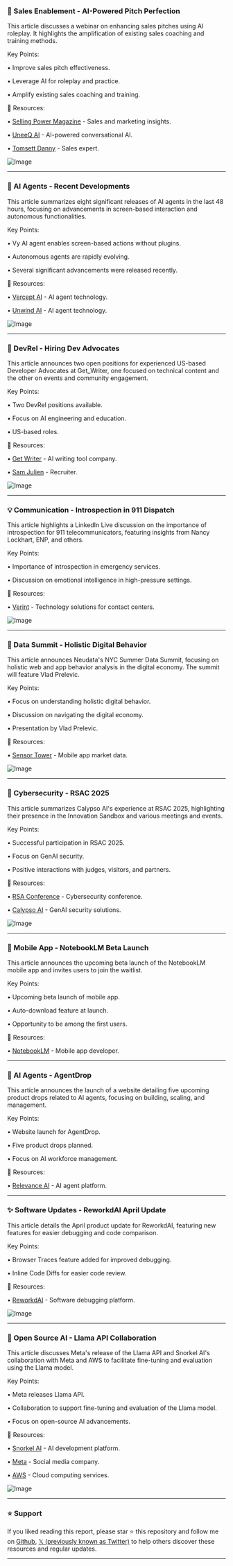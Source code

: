 ### 🤖 Sales Enablement - AI-Powered Pitch Perfection

This article discusses a webinar on enhancing sales pitches using AI roleplay.  It highlights the amplification of existing sales coaching and training methods.

Key Points:

• Improve sales pitch effectiveness.


• Leverage AI for roleplay and practice.


• Amplify existing sales coaching and training.


🔗 Resources:

• [Selling Power Magazine](https://x.com/SellingPowerMag) - Sales and marketing insights.

• [UneeQ AI](https://x.com/UneeQAI) - AI-powered conversational AI.

• [Tomsett Danny](https://x.com/TomsettDanny) - Sales expert.

![Image](https://pbs.twimg.com/media/Gp-io4yXcAAGQC-.jpg)


---

### 🤖 AI Agents - Recent Developments

This article summarizes eight significant releases of AI agents in the last 48 hours, focusing on advancements in screen-based interaction and autonomous functionalities.

Key Points:

• Vy AI agent enables screen-based actions without plugins.


• Autonomous agents are rapidly evolving.


• Several significant advancements were released recently.


🔗 Resources:

• [Vercept AI](https://x.com/Vercept_ai) - AI agent technology.

• [Unwind AI](https://x.com/unwind_ai_) - AI agent technology.

![Image](https://pbs.twimg.com/amplify_video_thumb/1918129542830407680/img/NUChCdn92xgoIaG0.jpg)


---

### 🤖 DevRel - Hiring Dev Advocates

This article announces two open positions for experienced US-based Developer Advocates at Get_Writer, one focused on technical content and the other on events and community engagement.

Key Points:

• Two DevRel positions available.


• Focus on AI engineering and education.


• US-based roles.


🔗 Resources:

• [Get Writer](https://x.com/Get_Writer) - AI writing tool company.

• [Sam Julien](https://x.com/samjulien) - Recruiter.

![Image](https://pbs.twimg.com/media/GpzCBkgaYAMxqhR?format=jpg&name=small)


---

### 💡 Communication - Introspection in 911 Dispatch

This article highlights a LinkedIn Live discussion on the importance of introspection for 911 telecommunicators, featuring insights from Nancy Lockhart, ENP, and others.


Key Points:

• Importance of introspection in emergency services.


• Discussion on emotional intelligence in high-pressure settings.



🔗 Resources:

• [Verint](https://x.com/Verint) - Technology solutions for contact centers.

![Image](https://pbs.twimg.com/media/Gp9ld7JXIAAObCR.jpg)


---

### 🤖 Data Summit - Holistic Digital Behavior

This article announces Neudata's NYC Summer Data Summit, focusing on holistic web and app behavior analysis in the digital economy.  The summit will feature Vlad Prelevic.

Key Points:

• Focus on understanding holistic digital behavior.


• Discussion on navigating the digital economy.


• Presentation by Vlad Prelevic.



🔗 Resources:

• [Sensor Tower](https://x.com/SensorTower) - Mobile app market data.

![Image](https://pbs.twimg.com/media/Gp8wCi1XUAAjNK8?format=jpg&name=small)


---

### 🤖 Cybersecurity - RSAC 2025

This article summarizes Calypso AI's experience at RSAC 2025, highlighting their presence in the Innovation Sandbox and various meetings and events.

Key Points:

• Successful participation in RSAC 2025.


• Focus on GenAI security.


• Positive interactions with judges, visitors, and partners.


🔗 Resources:

• [RSA Conference](https://x.com/RSAConference) - Cybersecurity conference.

• [Calypso AI](https://x.com/calypsoai) - GenAI security solutions.

![Image](https://pbs.twimg.com/amplify_video_thumb/1918296686394277888/img/nubYI0-00j4_8OIw.jpg)


---

### 🚀 Mobile App - NotebookLM Beta Launch

This article announces the upcoming beta launch of the NotebookLM mobile app and invites users to join the waitlist.


Key Points:

• Upcoming beta launch of mobile app.


• Auto-download feature at launch.


• Opportunity to be among the first users.


🔗 Resources:

• [NotebookLM](https://x.com/NotebookLM) - Mobile app developer.


---

### 🚀 AI Agents - AgentDrop

This article announces the launch of a website detailing five upcoming product drops related to AI agents, focusing on building, scaling, and management.

Key Points:

• Website launch for AgentDrop.


• Five product drops planned.


• Focus on AI workforce management.


🔗 Resources:

• [Relevance AI](https://x.com/RelevanceAI_) - AI agent platform.


---

### ✨ Software Updates - ReworkdAI April Update

This article details the April product update for ReworkdAI, featuring new features for easier debugging and code comparison.


Key Points:

• Browser Traces feature added for improved debugging.


• Inline Code Diffs for easier code review.



🔗 Resources:

• [ReworkdAI](https://x.com/ReworkdAI) - Software debugging platform.

![Image](https://pbs.twimg.com/media/Gp5iT3_bEAAZxmh?format=jpg&name=small)


---

### 🤖 Open Source AI - Llama API Collaboration

This article discusses Meta's release of the Llama API and Snorkel AI's collaboration with Meta and AWS to facilitate fine-tuning and evaluation using the Llama model.

Key Points:

• Meta releases Llama API.


• Collaboration to support fine-tuning and evaluation of the Llama model.


• Focus on open-source AI advancements.


🔗 Resources:

• [Snorkel AI](https://x.com/SnorkelAI) - AI development platform.

• [Meta](https://x.com/Meta) - Social media company.

• [AWS](https://x.com/AWS) - Cloud computing services.

![Image](https://pbs.twimg.com/media/Gp4e873WcAAd048?format=jpg&name=small)


---

### ⭐️ Support

If you liked reading this report, please star ⭐️ this repository and follow me on [Github](https://github.com/Drix10), [𝕏 (previously known as Twitter)](https://x.com/DRIX_10_) to help others discover these resources and regular updates.

---